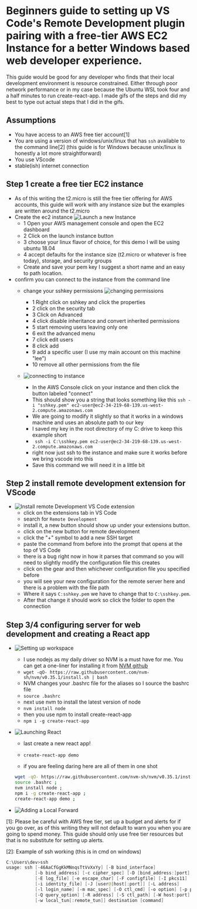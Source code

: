 # Beginners guide to setting up VS Code's Remote Development plugin pairing with a free-tier AWS EC2 Instance for a better Windows based web developer experience.

This guide would be good for any developer who finds that their local development environment is resource constrained. Either through poor network performance or in my case because the Ubuntu WSL took four and a half minutes to run create-react-app. I made gifs of the steps and did my best to type out actual steps that I did in the gifs.

## Assumptions 
- You have access to an AWS free tier account[1]
- You are using a version of windows/unix/linux that has `ssh` available to the command line[2] (this guide is for Windows because unix/linux is honestly a lot more straightforward)
- You use VScode
- stable(ish) internet connection



## Step 1 create a free tier EC2 instance
- As of this writing the t2.micro is still the free tier offering for AWS accounts, this guide will work with any instance size but the examples are written around the t2.micro
- Create the ec2 instance
  ![Launch a new Instance](https://github.com/leeroywking/remoteDev/blob/master/gifs/instance1.gif)
  - 1 Open your AWS management console and open the EC2 dashboard
  - 2 Click on the launch instance button
  - 3 choose your linux flavor of choice, for this demo I will be using ubuntu 18.04
  - 4 accept defaults for the instance size (t2.micro or whatever is free today), storage, and security groups
  - Create and save your pem key I suggest a short name and an easy to path location.
- confirm you can connect to the instance from the command line
  - change your sshkey permissions 
  ![changing permissions](https://github.com/leeroywking/remoteDev/blob/master/gifs/modifyPemKey.gif)
    - 1 Right click on sshkey and click the properties 
    - 2 click on the security tab
    - 3 Click on Advanced
    - 4 click disable inheritance and convert inherited permissions
    - 5 start removing users leaving only one
    - 6 exit the advanced menu
    - 7 click edit users
    - 8 click add
    - 9 add a specific user (I use my main account on this machine "lee")
    - 10 remove all other permissions from the file

  - ![connecting to instance](https://github.com/leeroywking/remoteDev/blob/master/gifs/connectToInstance.gif)
    - In the AWS Console click on your instance and then click the button labeled "connect"
    - This should show you a string that looks something like this ```ssh -i "sshkey.pem" ec2-user@ec2-34-219-68-139.us-west-2.compute.amazonaws.com ```
    - We are going to modify it slightly so that it works in a windows machine and uses an absolute path to our key
    - I saved my key in the root directory of my C: drive to keep this example short
    - ``` ssh -i C:\sshkey.pem ec2-user@ec2-34-219-68-139.us-west-2.compute.amazonaws.com```
    - right now just ssh to the instance and make sure it works before we bring vscode into this
    - Save this command we will need it in a little bit

 ## Step 2 install remote development extension for VScode
- ![Install remote Development VS Code extension](https://github.com/leeroywking/remoteDev/blob/master/gifs/remoteDevSetup.gif)
  - click on the extensions tab in VS Code
  - search for ```Remote Development```
  - install it, a new button should show up under your extensions button.
  - click on the new button for remote development
  - click the "+" symbol to add a new SSH target 
  - paste the command from before into the prompt that opens at the top of VS Code
  - there is a bug right now in how it parses that command so you will need to slightly modify the configuration file this creates 
  - click on the gear and then whichever configuration file you specified before
  - you will see your new configuration for the remote server here and there is a problem with the file path
  - Where it says ```C:sshkey.pem``` we have to change that to ```C:\sshkey.pem```.
  - After that change it should work so click the folder to open the connection
## Step 3/4 configuring server for web development and creating a React app
- ![Setting up workspace](https://github.com/leeroywking/remoteDev/blob/master/gifs/settingUpWorkspace.gif)
  - I use nodejs as my daily driver so NVM is a must have for me. You can get a one-liner for installing it from [NVM github](https://github.com/nvm-sh/nvm)
  - ```wget -qO- https://raw.githubusercontent.com/nvm-sh/nvm/v0.35.1/install.sh | bash ```
  - NVM changes your .bashrc file for the aliases so I source the bashrc file 
  - ```source .bashrc ```
  - next use nvm to install the latest version of node
  - ``` nvm install node ```
  - then you use npm to install create-react-app
  - ``` npm i -g create-react-app ```

- ![Launching React](https://github.com/leeroywking/remoteDev/blob/master/gifs/launchingReact.gif)
  - last create a new react app!
  - ``` create-react-app demo ```
  
  - if you are feeling daring here are all of them in one shot
  ```bash
  wget -qO- https://raw.githubusercontent.com/nvm-sh/nvm/v0.35.1/install.sh | bash ;
  source .bashrc ;
  nvm install node ;
  npm i -g create-react-app ;
  create-react-app demo ;

  ```

- ![Adding a Local Forward](https://github.com/leeroywking/remoteDev/blob/master/gifs/addingLocalForward.gif)







[1]: Please be careful with AWS free tier, set up a budget and alerts for if you go over, as of this writing they will not default to warn you when you are going to spend money. This guide should only use free tier resources but that is no substitute for setting up alerts.

[2]: Example of ssh working (this is in cmd on windows)
```powershell
C:\Users\dev>ssh
usage: ssh [-46AaCfGgKkMNnqsTtVvXxYy] [-B bind_interface]
           [-b bind_address] [-c cipher_spec] [-D [bind_address:]port]
           [-E log_file] [-e escape_char] [-F configfile] [-I pkcs11]
           [-i identity_file] [-J [user@]host[:port]] [-L address]
           [-l login_name] [-m mac_spec] [-O ctl_cmd] [-o option] [-p port]
           [-Q query_option] [-R address] [-S ctl_path] [-W host:port]
           [-w local_tun[:remote_tun]] destination [command]
```